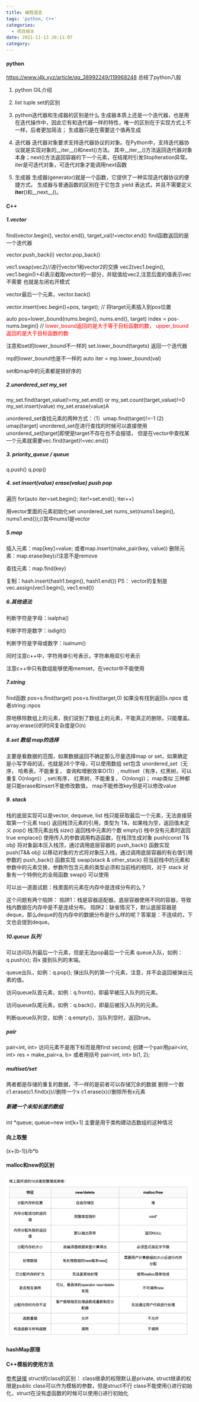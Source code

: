 ```yaml
---
title: 编程语言
tags: 'python, C++'
categories:
  - 项目相关
date: 2021-11-13 20:11:07
category:
---
```


#### python

https://www.i4k.xyz/article/qq_38992249/119968248 总结了python八股

1. python GIL介绍

2. list tuple set的区别


3. python迭代器和生成器的区别是什么
生成器本质上还是一个迭代器，也是用在迭代操作中，因此它有和迭代器一样的特性，唯一的区别在于实现方式上不一样，后者更加简洁；
生成器只是在需要这个值再生成

4. 迭代器
迭代器对象要求支持迭代器协议的对象。在Python中，支持迭代器协议就是实现对象的__iter__()和next()方法。
其中__iter__()方法返回迭代器对象本身；next()方法返回容器的下一个元素，在结尾时引发StopIteration异常。
iter是可迭代对象，可迭代对象才能调用next函数


5. 生成器
生成器(generator)就是一个函数，它提供了一种实现迭代器协议的便捷方式。
生成器与普通函数的区别在于它包含 yield 表达式，并且不需要定义 __iter__()和__next__()。


####  C++


##### 1.vector
find(vector.begin(), vector.end(), target_val)!=vector.end() find函数返回的是一个迭代器

vector.push_back(i)
vector.pop_back()

vec1.swap(vec2)//进行vector1和vector2的交换
vec2(vec1.begin(), vec1.begin()+4)表示截取vector的一部分，并赋值给vec2,注意后面的值表示vec不需要 也就是左闭右开模式

vector最后一个元素，vector.back()

vector.insert(vec.begin()+pos, target); // 将target元素插入到pos位置

auto pos=lower_bound(nums.begin(), nums.end(), target)
index = pos-nums.begin() //
<font color=red>lower_bound返回的是大于等于目标函数的数， upper_bound返回的是大于目标函数的数</font>

注意和set的lower_bound不一样的 
set.lower_bound(targets) 返回一个迭代器

mp的lower_bound也是不一样的
auto iter = mp.lower_bound(val)

set和map中的元素都是排好序的


##### 2.unordered_set my_set
my_set.find(target_value)!=my_set.end() or my_set.count(target_value)!=0
my_set.insert(value)
my_set.erase(value)A

unordered_set查找元素的两种方式：（1）umap.find(target)!=-1  (2) umap[target]
unordered_set在进行查找的时候可以直接使用unordered_set[target]即使是target不存在也不会报错，
但是在vector中查找某一个元素就需要vec.find(target)!=vec.end() 

##### 3. priority_queue / queue
q.push()
q.pop()

##### 4. set insert(value) erase(value) push pop
遍历 for(auto iter=set.begin(); iter!=set.end(); iter++)

用vector里面的元素初始化set unordered_set<int> nums_set(nums1.begin(), nums1.end());//其中nums1是vector

##### 5.map
插入元素：map[key]=value; 或者map.insert(make_pair(key, value))
删除元素：map.erase(key)//注意不是remove

查找元素：map.find(key)

复制：hash.insert(hash1.begin(), hash1.end())
PS： vector的复制是 vec.assign(vec1.begin(), vec1.end())

##### 6.其他语法
判断字符是字母：isalpha()

判断字符是数字：isdigit()

判断字符是字母或数字：isalnum()

同时注意c++中，字符用单引号表示，字符串用双引号表示

注意c++中只有数组能够使用memset，在vector中不能使用

##### 7.string 
find函数 pos=s.find(target)  pos=s.find(target,0)
如果没有找到返回s.npos 或者string::npos

原地移除数组上的元素，我们说到了数组上的元素，不能真正的删除，只能覆盖。array.erase(i)的时间复杂度是O(n)



##### 8.set 数组 map的选择
主要是看数据的范围，如果数据返回不确定那么尽量选择map or set，如果确定是小写字母的话，也就是26个字母，可以使用数组
set包含 unordered_set（无序， 哈希表，不能重复， 查询和增删效率O(1)）, multiset（有序，红黑树，可以重复 O(nlogn)）, set(有序， 红黑树，不能重复， O(nlong))； map类似
三种都是只能erase和insert不能修改数值， map不能修改key但是可以修改value

##### 9. stack
栈的底层实现可以是vector, dequeue, list
栈只能获取最后一个元素，无法直接获取第一个元素
top()	返回栈顶元素的引用，类型为 T&，如果栈为空，返回值未定义 
pop()	栈顶元素出栈
size()	返回栈中元素的个数
empty()	栈中没有元素时返回 true
emplace()	使用传入的参数调用构造函数，在栈顶生成对象
push(const T& obj)	将对象副本压入栈顶，通过调用底层容器的 push_back() 函数实现
push(T&& obj)	以移动对象的方式将对象压入栈，通过调用底层容器的有右值引用参数的 push_back() 函数实现
swap(stack<T> & other_stack)	将当前栈中的元素和参数中的元素交换，参数所包含元素的类型必须和当前栈的相同，对于 stack 对象有一个特例化的全局函数 swap() 可以使用

可以出一道面试题：栈里面的元素在内存中是连续分布的么？

这个问题有两个陷阱：
陷阱1：栈是容器适配器，底层容器使用不同的容器，导致栈内数据在内存中是不是连续分布。
陷阱2：缺省情况下，默认底层容器是deque，那么deque的在内存中的数据分布是什么样的呢？答案是：不连续的，下文也会提到deque。

##### 10.queue 队列
可以访问队列最后一个元素，但是无法pop最后一个元素
queue入队，如例：q.push(x); 将x 接到队列的末端。

queue出队，如例：q.pop(); 弹出队列的第一个元素，注意，并不会返回被弹出元素的值。

访问queue队首元素，如例：q.front()，即最早被压入队列的元素。

访问queue队尾元素，如例：q.back()，即最后被压入队列的元素。

判断queue队列空，如例：q.empty()，当队列空时，返回true。

##### pair

pair<int, int> 访问元素不是用下标而是用first second; 创建一个pair用pair<int, int> res = make_pair<a, b>
或者用括号 pair<int, int> b(1, 2);

##### multiset/set
两者都是存储的重复的数据，不一样的是前者可以存储冗余的数据
删除一个数
c1.erase(c1.find(x))//删除一个x
c1.erase(x)//删除所有x元素

##### 新建一个未知长度的数组
int *queue;
queue=new int[k+1] 主要是用于类构建动态数组的这种情况


#### 向上取整
(x+(b-1))/b*b

#### malloc和new的区别

![image-20220122202312622](编程语言/image-20220122202312622.png)

#### hashMap原理

#### C++模板的使用方法
[参考链接](https://blog.csdn.net/qq_35637562/article/details/55194097)
struct的class的区别：
class继承的权限默认是private, struct继承的权限是public
class可以作为模板的参数，但是struct不行
class不能使用{}进行初始化，struct在没有虚函数的时候可以使用{}进行初始化





